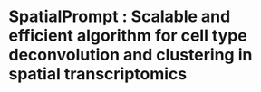 # SpatialPrompt : Scalable and efficient algorithm for cell type deconvolution and clustering in spatial transcriptomics
